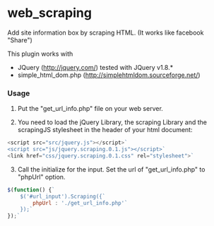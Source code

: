web_scraping
============

Add site information box by scraping HTML. (It works like facebook "Share")

This plugin works with 

* JQuery (http://jquery.com/) tested with JQuery v1.8.*
* simple_html_dom.php (http://simplehtmldom.sourceforge.net/)

### Usage
1. Put the "get_url_info.php" file on your web server.

2. You need to load the jQuery Library, the scraping Library and the scrapingJS stylesheet in the header of your html document:

```javascript
<script src="src/jquery.js"></script>`
<script src="js/jquery.scraping.0.1.js"></script>`
<link href="css/jquery.scraping.0.1.css" rel="stylesheet">`
```

3. Call the initialize for the input.
Set the url of "get_url_info.php" to "phpUrl" option.  

```javascript
$(function() {`
    $('#url_input').Scraping({`
        phpUrl : './get_url_info.php'`
    });`
});`
```

